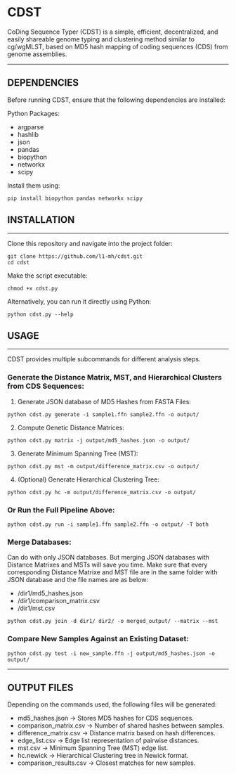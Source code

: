 # CDST

CoDing Sequence Typer (CDST) is a simple, efficient, decentralized, and easily shareable genome typing and clustering method similar to cg/wgMLST, based on MD5 hash mapping of coding sequences (CDS) from genome assemblies.

----------------------------------------------------
## DEPENDENCIES

Before running CDST, ensure that the following dependencies are installed:

Python Packages:

- argparse
- hashlib
- json
- pandas
- biopython
- networkx
- scipy

Install them using:
```
pip install biopython pandas networkx scipy
```

## INSTALLATION
----------------------------------------------------
Clone this repository and navigate into the project folder:
```
git clone https://github.com/l1-mh/cdst.git
cd cdst
```

Make the script executable:
```
chmod +x cdst.py
```

Alternatively, you can run it directly using Python:
```
python cdst.py --help
```

## USAGE
----------------------------------------------------
CDST provides multiple subcommands for different analysis steps.

### Generate the Distance Matrix, MST, and Hierarchical Clusters from CDS Sequences:

1. Generate JSON database of MD5 Hashes from FASTA Files:
```
python cdst.py generate -i sample1.ffn sample2.ffn -o output/
```

2. Compute Genetic Distance Matrices:
```
python cdst.py matrix -j output/md5_hashes.json -o output/
```

3. Generate Minimum Spanning Tree (MST):
```
python cdst.py mst -m output/difference_matrix.csv -o output/
```

4. (Optional) Generate Hierarchical Clustering Tree:
```
python cdst.py hc -m output/difference_matrix.csv -o output/
```

### Or Run the Full Pipeline Above:
```
python cdst.py run -i sample1.ffn sample2.ffn -o output/ -T both
```

### Merge Databases:

Can do with only JSON databases. But merging JSON databases with Distance Matrixes and MSTs will save you time.
Make sure that every corresponding Distance Matrixe and MST file are in the same folder with JSON database and the file names are as below:
- /dir1/md5_hashes.json
- /dir1/comparison_matrix.csv
- /dir1/mst.csv
```
python cdst.py join -d dir1/ dir2/ -o merged_output/ --matrix --mst
```

### Compare New Samples Against an Existing Dataset:

```
python cdst.py test -i new_sample.ffn -j output/md5_hashes.json -o output/
```

----------------------------------------------------
OUTPUT FILES
----------------------------------------------------
Depending on the commands used, the following files will be generated:
- md5_hashes.json → Stores MD5 hashes for CDS sequences.
- comparison_matrix.csv → Number of shared hashes between samples.
- difference_matrix.csv → Distance matrix based on hash differences.
- edge_list.csv → Edge list representation of pairwise distances.
- mst.csv → Minimum Spanning Tree (MST) edge list.
- hc.newick → Hierarchical Clustering tree in Newick format.
- comparison_results.csv → Closest matches for new samples.


